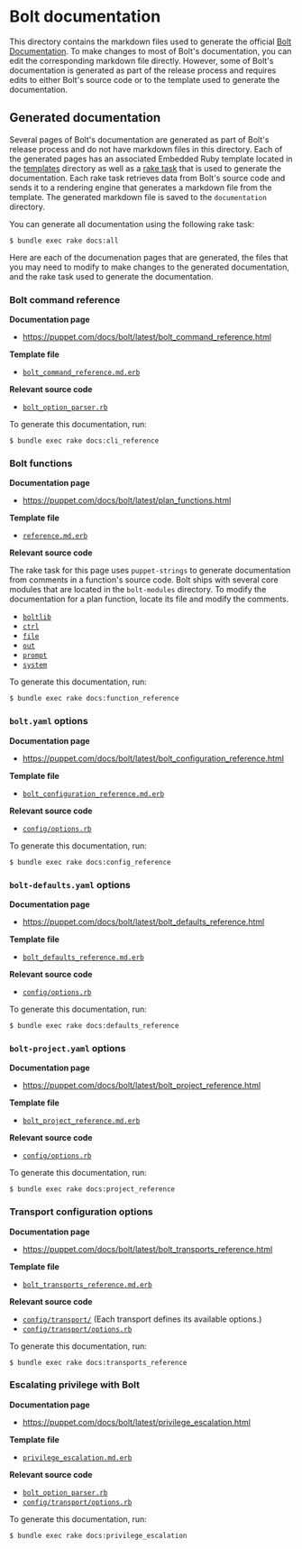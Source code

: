 # Bolt documentation

This directory contains the markdown files used to generate the official
[Bolt Documentation](https://puppet.com/docs/bolt/latest/bolt.html). To make
changes to most of Bolt's documentation, you can edit the corresponding
markdown file directly. However, some of Bolt's documentation is generated
as part of the release process and requires edits to either Bolt's source
code or to the template used to generate the documentation.

## Generated documentation

Several pages of Bolt's documentation are generated as part of Bolt's release
process and do not have markdown files in this directory. Each of the generated
pages has an associated Embedded Ruby template located in the
[templates](./templates) directory as well as a [rake task](../rakelib/docs.rake)
that is used to generate the documentation. Each rake task retrieves data from
Bolt's source code and sends it to a rendering engine that generates a markdown
file from the template. The generated markdown file is saved to the
`documentation` directory.

You can generate all documentation using the following rake task:

```shell
$ bundle exec rake docs:all
```

Here are each of the documenation pages that are generated, the files
that you may need to modify to make changes to the generated documentation,
and the rake task used to generate the documentation.

### Bolt command reference

**Documentation page** 
- https://puppet.com/docs/bolt/latest/bolt_command_reference.html

**Template file**
- [`bolt_command_reference.md.erb`](./templates/bolt_command_reference.md.erb)

**Relevant source code**
- [`bolt_option_parser.rb`](../lib/bolt/bolt_option_parser.rb)

To generate this documentation, run:

```shell
$ bundle exec rake docs:cli_reference
```

### Bolt functions

**Documentation page**
- https://puppet.com/docs/bolt/latest/plan_functions.html

**Template file**
- [`reference.md.erb`](./templates/reference.md.erb)

**Relevant source code**

The rake task for this page uses `puppet-strings` to generate documentation
from comments in a function's source code. Bolt ships with several core modules
that are located in the `bolt-modules` directory. To modify the documentation
for a plan function, locate its file and modify the comments.

- [`boltlib`](../bolt-modules/boltlib/lib/puppet/functions)
- [`ctrl`](../bolt-modules/boltlib/lib/puppet/functions)
- [`file`](../bolt-modules/boltlib/lib/puppet/functions)
- [`out`](../bolt-modules/boltlib/lib/puppet/functions)
- [`prompt`](../bolt-modules/boltlib/lib/puppet/functions)
- [`system`](../bolt-modules/boltlib/lib/puppet/functions)

To generate this documentation, run:

```shell
$ bundle exec rake docs:function_reference
```

### `bolt.yaml` options

**Documentation page**
- https://puppet.com/docs/bolt/latest/bolt_configuration_reference.html

**Template file**
- [`bolt_configuration_reference.md.erb`](./templates/bolt_configuration_reference.md.erb)

**Relevant source code**
- [`config/options.rb`](../lib/bolt/config/options.rb)

To generate this documentation, run:

```shell
$ bundle exec rake docs:config_reference
```

### `bolt-defaults.yaml` options

**Documentation page**
- https://puppet.com/docs/bolt/latest/bolt_defaults_reference.html

**Template file**
- [`bolt_defaults_reference.md.erb`](./templates/bolt_defaults_reference.md.erb)

**Relevant source code**
- [`config/options.rb`](../lib/bolt/config/options.rb)

To generate this documentation, run:

```shell
$ bundle exec rake docs:defaults_reference
```

### `bolt-project.yaml` options

**Documentation page**
- https://puppet.com/docs/bolt/latest/bolt_project_reference.html

**Template file**
- [`bolt_project_reference.md.erb`](./templates/bolt_project_reference.md.erb)

**Relevant source code**
- [`config/options.rb`](../lib/bolt/config/options.rb)

To generate this documentation, run:

```shell
$ bundle exec rake docs:project_reference
```

### Transport configuration options

**Documentation page**
- https://puppet.com/docs/bolt/latest/bolt_transports_reference.html

**Template file**
- [`bolt_transports_reference.md.erb`](./templates/bolt_transports_reference.md.erb)

**Relevant source code**
- [`config/transport/`](../lib/bolt/config/transport) (Each transport defines
  its available options.)
- [`config/transport/options.rb`](../lib/bolt/config/transport/options.rb)

To generate this documentation, run:

```shell
$ bundle exec rake docs:transports_reference
```

### Escalating privilege with Bolt

**Documentation page**
- https://puppet.com/docs/bolt/latest/privilege_escalation.html

**Template file**
- [`privilege_escalation.md.erb`](./templates/privilege_escalation.md.erb)

**Relevant source code**
- [`bolt_option_parser.rb`](../lib/bolt/bolt_option_parser.rb)
- [`config/transport/options.rb`](../lib/bolt/config/transport/options.rb)

To generate this documentation, run:

```shell
$ bundle exec rake docs:privilege_escalation
```
